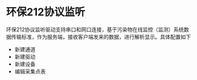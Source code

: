 # 环保212协议监听

环保212协议监听驱动支持串口和网口连接，基于污染物在线监控（监测）系统数据传输标准，作为服务端，接收客户端发来的数据，进行解析显示。具体配置如下

- 新建通道
- 新建驱动
- 新建设备
- 编辑采集点表

